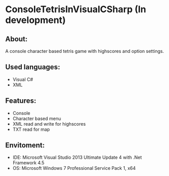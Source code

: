 # ConsoleTetrisInVisualCSharp (In development)


About:
------
A console character based tetris game with highscores and option settings.


Used languages:
---------------
- Visual C#
- XML


Features:
---------
- Console
- Character based menu
- XML read and write for highscores
- TXT read for map


Envitoment:
-----------
- IDE: Microsoft Visual Studio 2013 Ultimate Update 4 with .Net Framework 4.5
- OS: Microsoft Windows 7 Professional Service Pack 1, x64